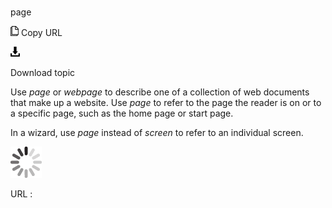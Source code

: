 # 

page

![Copy URL](media/page/Copy.png)
Copy URL

![Download](media/page/Download.png)

Download topic

Use *page* or *webpage* to describe one of a collection of web documents that make up a website. Use *page* to refer to the page the reader is on or to a specific page, such as the home page or start page.

In a wizard, use *page* instead of *screen* to refer to an individual screen.

![In progress](media/page/activity-large.gif)

URL :
